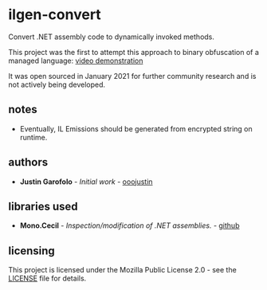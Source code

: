 # ilgen-convert

Convert .NET assembly code to dynamically invoked methods.

This project was the first to attempt this approach to binary obfuscation of a managed language: [video demonstration](https://f002.backblazeb2.com/file/justinooo-upload/06-2024/ilgen-demo.mp4)

It was open sourced in January 2021 for further community research and is not actively being developed.

## notes

* Eventually, IL Emissions should be generated from encrypted string on runtime.

## authors

* **Justin Garofolo** - *Initial work* - [ooojustin](https://github.com/ooojustin)

## libraries used

* **Mono.Cecil** - *Inspection/modification of .NET assemblies.* - [github](https://github.com/jbevain/cecil)

## licensing

This project is licensed under the Mozilla Public License 2.0 - see the [LICENSE](LICENSE) file for details.
